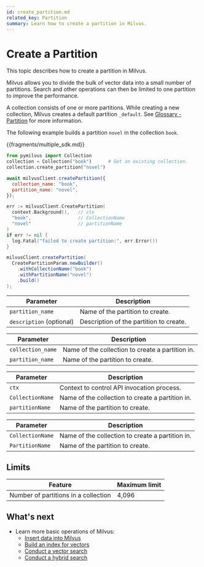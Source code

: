 ```yaml
---
id: create_partition.md
related_key: Partition
summary: Learn how to create a partition in Milvus.
---
```


# Create a Partition

This topic describes how to create a partition in Milvus.

Milvus allows you to divide the bulk of vector data into a small number of partitions. Search and other operations can then be limited to one partition to improve the performance.

A collection consists of one or more partitions. While creating a new collection, Milvus creates a default partition `_default`. See [Glossary - Partition](glossary.md#Partition) for more information.

The following example builds a partition `novel` in the collection `book`.


{{fragments/multiple_sdk.md}}

```python
from pymilvus import Collection
collection = Collection("book")      # Get an existing collection.
collection.create_partition("novel")
```

```javascript
await milvusClient.createPartition({
  collection_name: "book",
  partition_name: "novel",
});
```

```go
err := milvusClient.CreatePartition(
  context.Background(),   // ctx
  "book",                 // CollectionName
  "novel"                 // partitionName
)
if err != nil {
  log.Fatal("failed to create partition:", err.Error())
}
```

```java
milvusClient.createPartition(
  CreatePartitionParam.newBuilder()
    .withCollectionName("book")
    .withPartitionName("novel")
    .build()
);
```

<div style="display: none">

```shell
create partition -c book -p novel
```

```curl
curl -X 'POST' \
  'http://localhost:9091/api/v1/partition' \
  -H 'accept: application/json' \
  -H 'Content-Type: application/json' \
  -d '{
    "collection_name": "book",
    "partition_name": "novel"
  }'
```

</div>

<table class="language-python">
	<thead>
	<tr>
		<th>Parameter</th>
		<th>Description</th>
	</tr>
	</thead>
	<tbody>
	<tr>
		<td><code>partition_name</code></td>
		<td>Name of the partition to create.</td>
	</tr>
  <tr>
		<td><code>description</code> (optional)</td>
		<td>Description of the partition to create.</td>
	</tr>
	</tbody>
</table>


<table class="language-javascript">
	<thead>
    <tr>
      <th>Parameter</th>
      <th>Description</th>
    </tr>
	</thead>
	<tbody>
    <tr>
      <td><code>collection_name</code></td>
      <td>Name of the collection to create a partition in.</td>
    </tr>
    <tr>
      <td><code>partition_name</code></td>
      <td>Name of the partition to create.</td>
    </tr>
	</tbody>
</table>

<table class="language-go">
	<thead>
    <tr>
        <th>Parameter</th>
        <th>Description</th>
    </tr>
	</thead>
	<tbody>
    <tr>
        <td><code>ctx</code></td>
        <td>Context to control API invocation process.</td>
    </tr>
    <tr>
        <td><code>CollectionName</code></td>
        <td>Name of the collection to create a partition in.</td>
    </tr>
    <tr>
        <td><code>partitionName</code></td>
        <td>Name of the partition to create.</td>
    </tr>
  </tbody>
</table>

<table class="language-java">
	<thead>
    <tr>
        <th>Parameter</th>
        <th>Description</th>
    </tr>
	</thead>
	<tbody>
    <tr>
        <td><code>CollectionName</code></td>
        <td>Name of the collection to create a partition in.</td>
    </tr>
    <tr>
        <td><code>PartitionName</code></td>
        <td>Name of the partition to create.</td>
    </tr>
  </tbody>
</table>

<table class="language-shell" style="display: none">
    <thead>
        <tr>
            <th>Option</th>
            <th>Description</th>
        </tr>
    </thead>
    <tbody>
        <tr>
            <td>-c</td>
            <td>The name of the collection.</td>
        </tr>
        <tr>
            <td>-p</td>
            <td>The partition name.</td>
        </tr>
        <tr>
            <td>-d (Optional)</td>
            <td>The description of the partition.</td>
        </tr>
    </tbody>
</table>

<table class="language-curl" style="display: none">
	<thead>
    <tr>
      <th>Parameter</th>
      <th>Description</th>
    </tr>
	</thead>
	<tbody>
    <tr>
      <td><code>collection_name</code></td>
      <td>Name of the collection to create a partition in.</td>
    </tr>
    <tr>
      <td><code>partition_name</code></td>
      <td>Name of the partition to create.</td>
    </tr>
	</tbody>
</table>

## Limits
|Feature |Maximum limit|
|---|---|
|Number of partitions in a collection|4,096|

## What's next

- Learn more basic operations of Milvus:
  - [Insert data into Milvus](insert_data.md)
  - [Build an index for vectors](build_index.md)
  - [Conduct a vector search](search.md)
  - [Conduct a hybrid search](hybridsearch.md)

